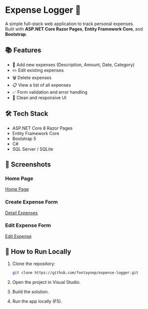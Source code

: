 # Expense Logger 🚀

A simple full-stack web application to track personal expenses.  
Built with **ASP.NET Core Razor Pages**, **Entity Framework Core**, and **Bootstrap**.

## 📚 Features
- 📝 Add new expenses (Description, Amount, Date, Category)
- ✏️ Edit existing expenses
- 🗑️ Delete expenses
- 📋 View a list of all expenses
- ✅ Form validation and error handling
- 🎨 Clean and responsive UI

## 🛠️ Tech Stack
- ASP.NET Core 8 Razor Pages
- Entity Framework Core
- Bootstrap 5
- C#
- SQL Server / SQLite

## 📸 Screenshots

### Home Page
[Home Page](screenshots/expenses.png)

### Create Expense Form
[Detail Expenses](screenshots/details.png)

### Edit Expense Form
[Edit Expense](screenshots/edit.png)


## 📂 How to Run Locally
1. Clone the repository:
   ```bash
   git clone https://github.com/fontaynep/expense-logger.git
2. Open the project in Visual Studio.

3. Build the solution.

4. Run the app locally (F5).
